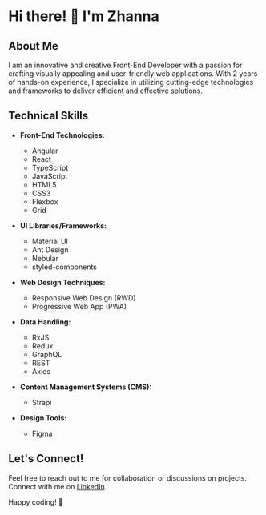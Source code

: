# Hi there! 👋 I'm Zhanna

## About Me

I am an innovative and creative Front-End Developer with a passion for crafting visually appealing and user-friendly web applications. With 2 years of hands-on experience, I specialize in utilizing cutting-edge technologies and frameworks to deliver efficient and effective solutions.

## Technical Skills

- **Front-End Technologies:**
  - Angular
  - React
  - TypeScript
  - JavaScript
  - HTML5
  - CSS3
  - Flexbox
  - Grid

- **UI Libraries/Frameworks:**
  - Material UI
  - Ant Design
  - Nebular
  - styled-components

- **Web Design Techniques:**
  - Responsive Web Design (RWD)
  - Progressive Web App (PWA)

- **Data Handling:**
  - RxJS
  - Redux
  - GraphQL
  - REST
  - Axios

- **Content Management Systems (CMS):**
  - Strapi

- **Design Tools:**
  - Figma

## Let's Connect!

Feel free to reach out to me for collaboration or discussions on projects. Connect with me on [LinkedIn](www.linkedin.com/in/zhannapopenko).

Happy coding! 🚀
